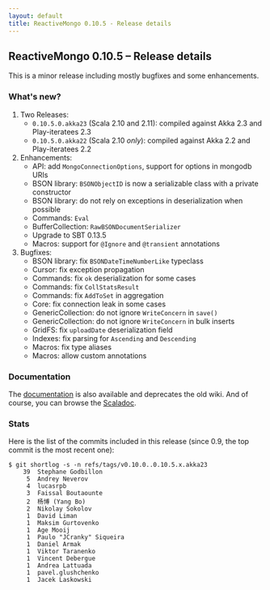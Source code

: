 ```yaml
---
layout: default
title: ReactiveMongo 0.10.5 - Release details
---
```


## ReactiveMongo 0.10.5 – Release details

This is a minor release including mostly bugfixes and some enhancements.

### What's new?

1. Two Releases:
    - `0.10.5.0.akka23` (Scala 2.10 and 2.11): compiled against Akka 2.3 and Play-iteratees 2.3
    - `0.10.5.0.akka22` (Scala 2.10 _only_): compiled against Akka 2.2 and Play-iteratees 2.2
2. Enhancements:
    - API: add `MongoConnectionOptions`, support for options in mongodb URIs
    - BSON library: `BSONObjectID` is now a serializable class with a private constructor
    - BSON library: do not rely on exceptions in deserialization when possible
    - Commands: `Eval`
    - BufferCollection: `RawBSONDocumentSerializer`
    - Upgrade to SBT 0.13.5
    - Macros: support for `@Ignore` and `@transient` annotations
3. Bugfixes:
    - BSON library: fix `BSONDateTimeNumberLike` typeclass
    - Cursor: fix exception propagation
    - Commands: fix `ok` deserialization for some cases
    - Commands: fix `CollStatsResult`
    - Commands: fix `AddToSet` in aggregation
    - Core: fix connection leak in some cases
    - GenericCollection: do not ignore `WriteConcern` in `save()`
    - GenericCollection: do not ignore `WriteConcern` in bulk inserts
    - GridFS: fix `uploadDate` deserialization field
    - Indexes: fix parsing for `Ascending` and `Descending`
    - Macros: fix type aliases
    - Macros: allow custom annotations

### Documentation

The [documentation](index.html) is also available and deprecates the old wiki. And of course, you can browse the [Scaladoc](../api/index.html).

### Stats

Here is the list of the commits included in this release (since 0.9, the top commit is the most recent one):

~~~
$ git shortlog -s -n refs/tags/v0.10.0..0.10.5.x.akka23
    39  Stephane Godbillon
     5  Andrey Neverov
     4  lucasrpb
     3  Faissal Boutaounte
     2  杨博 (Yang Bo)
     2  Nikolay Sokolov
     1  David Liman
     1  Maksim Gurtovenko
     1  Age Mooij
     1  Paulo "JCranky" Siqueira
     1  Daniel Armak
     1  Viktor Taranenko
     1  Vincent Debergue
     1  Andrea Lattuada
     1  pavel.glushchenko
     1  Jacek Laskowski
~~~
